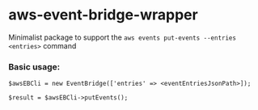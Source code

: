 # aws-event-bridge-wrapper

Minimalist package to support the `aws events put-events --entries <entries>` command

### Basic usage:

```
$awsEBCli = new EventBridge(['entries' => <eventEntriesJsonPath>]);

$result = $awsEBCli->putEvents();
```